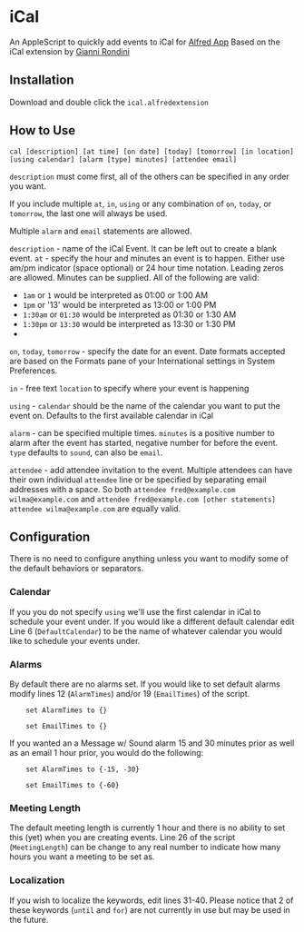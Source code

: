 # iCal #

An AppleScript to quickly add events to iCal for [Alfred App](http://www.alfredapp.com)
Based on the iCal extension by [Gianni Rondini](http://twitter.com/giannivt)

## Installation ##

Download and double click the `ical.alfredextension`

## How to Use ##

`cal [description] [at time] [on date] [today] [tomorrow] [in location] [using calendar] [alarm [type] minutes] [attendee email]`

`description` must come first, all of the others can be specified in any order you want.

If  you include multiple `at`, `in`, `using` or any combination of `on`, `today`, or `tomorrow`, the last one will always be used.

Multiple `alarm` and `email` statements are allowed.

`description` - name of the iCal Event.  It can be left out to create a blank event.
`at` - specify the hour and minutes an event is to happen.  Either use am/pm indicator (space optional) or 24 hour time notation.  Leading zeros are allowed.  Minutes can be supplied.  All of the following are valid:

 * `1am` or `1` would be interpreted as 01:00 or 1:00 AM
 * `1pm` or '13' would be interpreted as 13:00 or 1:00 PM
 * `1:30am` or `01:30` would be interpreted as 01:30 or 1:30 AM
 * `1:30pm` or `13:30` would be interpreted as 13:30 or 1:30 PM
 * 
`on`, `today`, `tomorrow` - specify the date for an event.  Date formats accepted are based on the Formats pane of your International settings in System Preferences.

`in` - free text `location` to specify where your event is happening

`using` - `calendar` should be the name of the calendar you want to put the event on.  Defaults to the first available calendar in iCal

`alarm` - can be specified multiple times. `minutes` is a positive number to alarm after the event has started, negative number for before the event.  `type` defaults to `sound`, can also be `email`.
 
 `attendee` - add attendee invitation to the event.  Multiple attendees can have their own individual `attendee` line or be specified by separating email addresses with a space.  So both `attendee fred@example.com wilma@example.com` and `attendee fred@example.com [other statements] attendee wilma@example.com` are equally valid.
 
## Configuration ##

There is no need to configure anything unless you want to modify some of the default behaviors or separators.

### Calendar ###

If you you do not specify `using` we'll use the first calendar in iCal to schedule your event under.  If you would like a different default calendar edit Line 6 (`DefaultCalendar`) to be the name of whatever calendar you would like to schedule your events under.

### Alarms ###

By default there are no alarms set.  If you would like to set default alarms modify lines 12 (`AlarmTimes`) and/or 19 (`EmailTimes`) of the script.

```applescript
	set AlarmTimes to {}
```

```applescript
	set EmailTimes to {}
```

If you wanted an a Message w/ Sound alarm 15 and 30 minutes prior as well as an email 1 hour prior, you would do the following:

```applescript
	set AlarmTimes to {-15, -30}
```

```applescript
	set EmailTimes to {-60}
```

### Meeting Length ###

The default meeting length is currently 1 hour and there is no ability to set this (yet) when you are creating events.  Line 26 of the script (`MeetingLength`) can be change to any real number to indicate how many hours you want a meeting to be set as.

### Localization ###

If you wish to localize the keywords, edit lines 31-40.  Please notice that 2 of these keywords (`until` and `for`) are not currently in use but may be used in the future.

